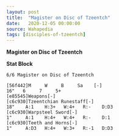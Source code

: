 ```yaml
---
layout: post
title:  "Magister on Disc of Tzeentch"
date:   2020-12-05 00:00:00
source: Wahapedia
tags: [disciples-of-tzeentch]
---
```


**Magister on Disc of Tzeentch**

**Stat Block**
```
6/6 Magister on Disc of Tzeentch
```

```
[56f442]M     W     B     Sa    [-]
16"   6     7     5+    
[e85545]Weapons[-]
[c6c930]Tzeentchian Runestaff[-]
18"    A:1    H:3+   W:4+   R:-    D:D3  
[c6c930]Warpsteel Sword[-]
1"     A:1    H:4+   W:4+   R:-    D:1   
[c6c930]Teeth and Horns[-]
1"     A:D3   H:4+   W:3+   R:-1   D:D3  
```
    